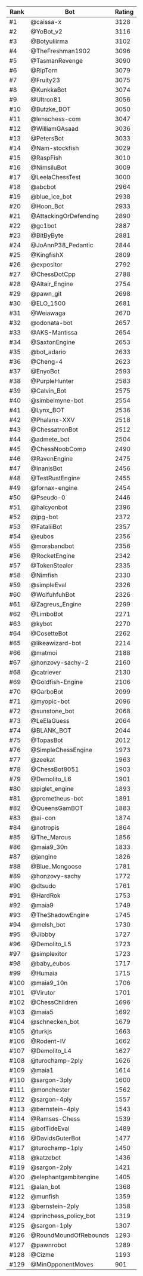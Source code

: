 Rank|Bot|Rating
---|---|---
#1|@caissa-x|3128
#2|@YoBot_v2|3116
#3|@Botyuliirma|3102
#4|@TheFreshman1902|3096
#5|@TasmanRevenge|3090
#6|@RipTorn|3079
#7|@Fruity23|3075
#8|@KunkkaBot|3074
#9|@Ultron81|3056
#10|@Butzke_BOT|3050
#11|@lenschess-com|3047
#12|@WilliamGAsaad|3036
#13|@PetersBot|3033
#14|@Nam-stockfish|3029
#15|@RaspFish|3010
#16|@NimsiluBot|3009
#17|@LeelaChessTest|3000
#18|@abcbot|2964
#19|@blue_ice_bot|2938
#20|@Hoon_Bot|2933
#21|@AttackingOrDefending|2890
#22|@gc1bot|2887
#23|@BitByByte|2881
#24|@JoAnnP38_Pedantic|2844
#25|@KingfishX|2809
#26|@expositor|2792
#27|@ChessDotCpp|2788
#28|@Altair_Engine|2754
#29|@pawn_git|2698
#30|@ELO_1500|2681
#31|@Weiawaga|2670
#32|@odonata-bot|2657
#33|@AKS-Mantissa|2654
#34|@SaxtonEngine|2653
#35|@bot_adario|2633
#36|@Cheng-4|2623
#37|@EnyoBot|2593
#38|@PurpleHunter|2583
#39|@Calvin_Bot|2575
#40|@simbelmyne-bot|2554
#41|@Lynx_BOT|2536
#42|@Phalanx-XXV|2518
#43|@ChessatronBot|2512
#44|@admete_bot|2504
#45|@ChessNoobComp|2490
#46|@RavenEngine|2475
#47|@InanisBot|2456
#48|@TestRustEngine|2455
#49|@fornax-engine|2454
#50|@Pseudo-0|2446
#51|@halcyonbot|2396
#52|@jpg-bot|2372
#53|@FataliiBot|2357
#54|@eubos|2356
#55|@morabandbot|2356
#56|@RocketEngine|2342
#57|@TokenStealer|2335
#58|@Nimfish|2330
#59|@simpleEval|2326
#60|@WolfuhfuhBot|2326
#61|@Zagreus_Engine|2299
#62|@LimboBot|2271
#63|@kybot|2270
#64|@CosetteBot|2262
#65|@likeawizard-bot|2214
#66|@matmoi|2188
#67|@honzovy-sachy-2|2160
#68|@catriever|2130
#69|@Goldfish-Engine|2106
#70|@GarboBot|2099
#71|@myopic-bot|2096
#72|@sunstone_bot|2068
#73|@LeElaGuess|2064
#74|@BLANK_BOT|2044
#75|@TopasBot|2012
#76|@SimpleChessEngine|1973
#77|@zeekat|1963
#78|@ChessBot8051|1903
#79|@Demolito_L6|1901
#80|@piglet_engine|1893
#81|@prometheus-bot|1891
#82|@QueensGamBOT|1883
#83|@ai-con|1874
#84|@notropis|1864
#85|@The_Marcus|1856
#86|@maia9_30n|1833
#87|@jangine|1826
#88|@Blue_Mongoose|1781
#89|@honzovy-sachy|1772
#90|@dtsudo|1761
#91|@HardRok|1753
#92|@maia9|1749
#93|@TheShadowEngine|1745
#94|@melsh_bot|1730
#95|@Jibbby|1727
#96|@Demolito_L5|1723
#97|@simplexitor|1723
#98|@baby_eubos|1717
#99|@Humaia|1715
#100|@maia9_10n|1706
#101|@Virutor|1701
#102|@ChessChildren|1696
#103|@maia5|1692
#104|@schnecken_bot|1679
#105|@turkjs|1663
#106|@Rodent-IV|1662
#107|@Demolito_L4|1627
#108|@turochamp-2ply|1626
#109|@maia1|1614
#110|@sargon-3ply|1600
#111|@monchester|1562
#112|@sargon-4ply|1557
#113|@bernstein-4ply|1543
#114|@Ramses-Chess|1539
#115|@botTideEval|1489
#116|@DavidsGuterBot|1477
#117|@turochamp-1ply|1450
#118|@katzebot|1436
#119|@sargon-2ply|1421
#120|@elephantgambitengine|1405
#121|@alan_bot|1368
#122|@munfish|1359
#123|@bernstein-2ply|1358
#124|@princhess_policy_bot|1319
#125|@sargon-1ply|1307
#126|@RoundMoundOfRebounds|1293
#127|@pawnrobot|1289
#128|@Cizme|1193
#129|@MinOpponentMoves|901
